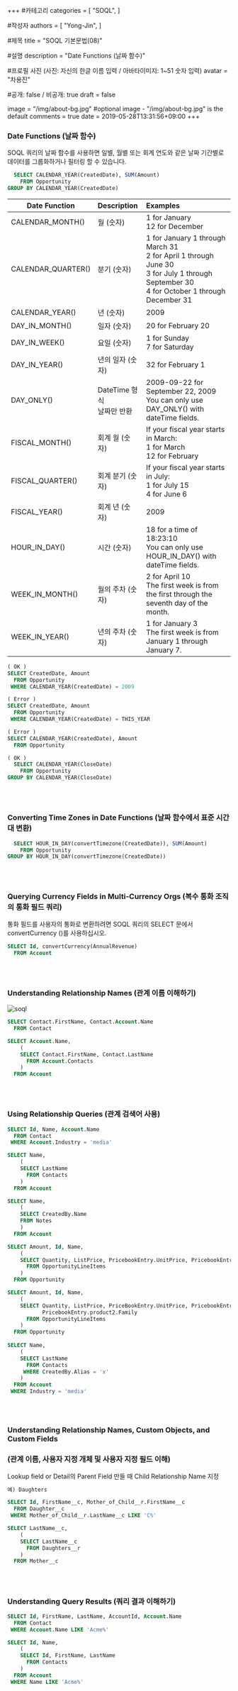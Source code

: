 +++
#카테고리
categories = [
    "SOQL",
]

#작성자
authors = [
    "Yong-Jin",
]

#제목
title = "SOQL 기본문법(08)"

#설명
description = "Date Functions (날짜 함수)"

#프로필 사진 (사진: 자신의 한글 이름 입력 / 아바타이미지: 1~51 숫자 입력)
avatar = "차용진"

#공개: false / 비공개: true
draft = false


image = "/img/about-bg.jpg" #optional image - "/img/about-bg.jpg" is the default
comments = true
date = 2019-05-28T13:31:56+09:00
+++

<!-- 게시글 내용 -->

### Date Functions (날짜 함수)
SOQL 쿼리의 날짜 함수를 사용하면 일별, 월별 또는 회계 연도와 같은 날짜 기간별로 데이터를 그룹화하거나 필터링 할 수 있습니다.

```sql
  SELECT CALENDAR_YEAR(CreatedDate), SUM(Amount)
    FROM Opportunity
GROUP BY CALENDAR_YEAR(CreatedDate)
```
Date Function | Description | Examples
---|:---|:---
CALENDAR_MONTH() | 월 (숫자) | 1 for January <br/> 12 for December
CALENDAR_QUARTER() | 분기 (숫자) | 1 for January 1 through March 31<br/>2 for April 1 through June 30<br/>3 for July 1 through September 30<br/>4 for October 1 through December 31
CALENDAR_YEAR() | 년 (숫자) | 2009
DAY_IN_MONTH() | 일자 (숫자) | 20 for February 20 
DAY_IN_WEEK() | 요일 (숫자) | 1 for Sunday <br/> 7 for Saturday 
DAY_IN_YEAR() | 년의 일자 (숫자) | 32 for February 1
DAY_ONLY() | DateTime 형식 <br/> 날짜만 반환 | 2009-09-22 for September 22, 2009<br/>You can only use DAY_ONLY() with dateTime fields.
FISCAL_MONTH() | 회계 월 (숫자) | If your fiscal year starts in March: <br/> 1 for March <br/> 12 for February
FISCAL_QUARTER() | 회계 분기 (숫자) | If your fiscal year starts in July:<br/> 1 for July 15<br/> 4 for June 6
FISCAL_YEAR() | 회계 년 (숫자) | 2009
HOUR_IN_DAY() | 시간 (숫자) | 18 for a time of 18:23:10 <br/> You can only use HOUR_IN_DAY() with dateTime fields.
WEEK_IN_MONTH() | 월의 주차 (숫자) | 2 for April 10 <br/>The first week is from the first through the seventh day of the month.
WEEK_IN_YEAR() | 년의 주차 (숫자) | 1 for January 3 <br/>The first week is from January 1 through January 7.

```sql
( OK )
SELECT CreatedDate, Amount
  FROM Opportunity
 WHERE CALENDAR_YEAR(CreatedDate) = 2009

( Error )
SELECT CreatedDate, Amount
  FROM Opportunity
 WHERE CALENDAR_YEAR(CreatedDate) = THIS_YEAR

( Error )
SELECT CALENDAR_YEAR(CreatedDate), Amount
  FROM Opportunity

( OK )
  SELECT CALENDAR_YEAR(CloseDate)
    FROM Opportunity
GROUP BY CALENDAR_YEAR(CloseDate)
```
###### &nbsp;
### Converting Time Zones in Date Functions (날짜 함수에서 표준 시간대 변환)
```sql
  SELECT HOUR_IN_DAY(convertTimezone(CreatedDate)), SUM(Amount)
    FROM Opportunity
GROUP BY HOUR_IN_DAY(convertTimezone(CreatedDate))
```

###### &nbsp;
### Querying Currency Fields in Multi-Currency Orgs (복수 통화 조직의 통화 필드 쿼리)
통화 필드를 사용자의 통화로 변환하려면 SOQL 쿼리의 SELECT 문에서 convertCurrency ()를 사용하십시오.
```sql
SELECT Id, convertCurrency(AnnualRevenue)
  FROM Account
```
###### &nbsp;
### Understanding Relationship Names (관계 이름 이해하기)
![soql](https://developer.salesforce.com/docs/resources/img/en-us/218.0?doc_id=dev_guides%2Fsoql_sosl%2Fimages%2Frel_basic.gif&folder=soql_sosl)

```sql
SELECT Contact.FirstName, Contact.Account.Name 
  FROM Contact

SELECT Account.Name, 
    (
    SELECT Contact.FirstName, Contact.LastName 
      FROM Account.Contacts
    ) 
  FROM Account
```

###### &nbsp;
### Using Relationship Queries (관계 검색어 사용)
```sql
SELECT Id, Name, Account.Name
  FROM Contact
 WHERE Account.Industry = 'media'

SELECT Name,
    (
    SELECT LastName
      FROM Contacts
    )
  FROM Account

SELECT Name,
    (
    SELECT CreatedBy.Name
    FROM Notes
    )
  FROM Account

SELECT Amount, Id, Name,
    (
    SELECT Quantity, ListPrice, PricebookEntry.UnitPrice, PricebookEntry.Name
      FROM OpportunityLineItems
    )
  FROM Opportunity

SELECT Amount, Id, Name, 
    (
    SELECT Quantity, ListPrice, PriceBookEntry.UnitPrice, PricebookEntry.Name,
           PricebookEntry.product2.Family 
      FROM OpportunityLineItems
    )
  FROM Opportunity
 
SELECT Name,
    (
    SELECT LastName
      FROM Contacts
     WHERE CreatedBy.Alias = 'x'
    )
  FROM Account
 WHERE Industry = 'media'
```

###### &nbsp;
### Understanding Relationship Names, Custom Objects, and Custom Fields
### (관계 이름, 사용자 지정 개체 및 사용자 지정 필드 이해)
Lookup field or Detail의 Parent Field 만들 때 Child Relationship Name 지정
```sql
예) Daughters

SELECT Id, FirstName__c, Mother_of_Child__r.FirstName__c
  FROM Daughter__c
 WHERE Mother_of_Child__r.LastName__c LIKE 'C%'

SELECT LastName__c,
    (
    SELECT LastName__c
      FROM Daughters__r
    )
  FROM Mother__c
```

###### &nbsp;
### Understanding Query Results (쿼리 결과 이해하기)
```sql
SELECT Id, FirstName, LastName, AccountId, Account.Name
  FROM Contact
 WHERE Account.Name LIKE 'Acme%'

SELECT Id, Name,
    (
    SELECT Id, FirstName, LastName
      FROM Contacts
    )
  FROM Account
 WHERE Name LIKE 'Acme%'
```